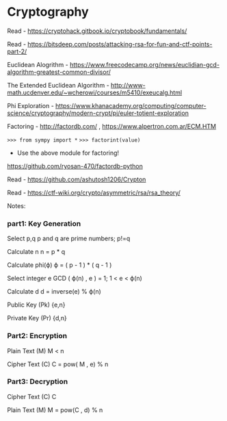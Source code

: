 # Cryptography

Read - https://cryptohack.gitbook.io/cryptobook/fundamentals/

Read - https://bitsdeep.com/posts/attacking-rsa-for-fun-and-ctf-points-part-2/

Euclidean Alogrithm - https://www.freecodecamp.org/news/euclidian-gcd-algorithm-greatest-common-divisor/

The Extended Euclidean Algorithm - http://www-math.ucdenver.edu/~wcherowi/courses/m5410/exeucalg.html

Phi Exploration - https://www.khanacademy.org/computing/computer-science/cryptography/modern-crypt/pi/euler-totient-exploration

Factoring - http://factordb.com/ , https://www.alpertron.com.ar/ECM.HTM

`>>> from sympy import *`
`>>> factorint(value)`
- Use the above module for factoring!

https://github.com/ryosan-470/factordb-python

Read - https://github.com/ashutosh1206/Crypton

Read - https://ctf-wiki.org/crypto/asymmetric/rsa/rsa_theory/

Notes:

### part1: Key Generation

Select  p,q                 p and q are prime numbers; p!=q

Calculate n               n = p * q

Calculate phi(ϕ)       ϕ = ( p - 1 ) * ( q - 1 )

Select integer e       GCD ( ϕ(n) , e ) = 1; 1 < e < ϕ(n)

Calculate d               d = inverse(e) % ϕ(n)

Public Key (Pk)         {e,n}

Private Key (Pr)        {d,n}


### Part2: Encryption       

Plain Text (M)           M < n

Cipher Text (C)         C = pow( M , e) % n

### Part3: Decryption

Cipher Text (C)          C

Plain Text (M)            M = pow(C , d) % n
